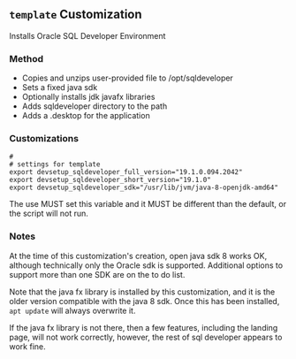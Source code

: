 ## `template` Customization
Installs Oracle SQL Developer Environment

### Method
* Copies and unzips user-provided file to /opt/sqldeveloper
* Sets a fixed java sdk
* Optionally installs jdk javafx libraries
* Adds sqldeveloper directory to the path
* Adds a .desktop for the application

### Customizations
````
#
# settings for template
export devsetup_sqldeveloper_full_version="19.1.0.094.2042"
export devsetup_sqldeveloper_short_version="19.1.0"
export devsetup_sqldeveloper_sdk="/usr/lib/jvm/java-8-openjdk-amd64"
````
The use MUST set this variable and it MUST be different than the default, or the script will not run.

### Notes
At the time of this customization's creation, open java sdk 8 works OK, although technically only
the Oracle sdk is supported. Additional options to support more than one SDK are on the to do list.

Note that the java fx library is installed by this customization, and it is the older version compatible
with the java 8 sdk.  Once this has been installed, `apt update` will always overwrite it.

If the java fx library is not there, then a few features, including the landing page, will not work
correctly, however, the rest of sql developer appears to work fine.
